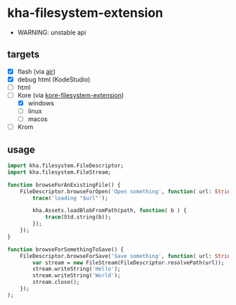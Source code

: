 # kha-filesystem-extension

- WARNING: unstable api

## targets
- [x] flash (via [air](https://code.google.com/archive/p/haxeair3))
- [x] debug html (KodeStudio)
- [ ] html
- [ ] Kore (via [kore-filesystem-extension](https://github.com/sh-dave/kore-filesystem-extension))
  - [x] windows
  - [ ] linux
  - [ ] macos
- [ ] Krom

## usage
```haxe
import kha.filesystem.FileDescriptor;
import kha.filesystem.FileStream;

function browseForAnExistingFile() {
	FileDescriptor.browseForOpen('Open something', function( url: String ) {
		trace('loading "$url"');

		kha.Assets.loadBlobFromPath(path, function( b ) {
			trace(Std.string(b));
		});
	});
}

function browseForSomethingToSave() {
	FileDescriptor.browseForSave('Save something', function( url: String ) {
		var stream = new FileStream(FileDescriptor.resolvePath(url));
		stream.writeString('Hello');
		stream.writeString('World');
		stream.close();
	});
);

```
